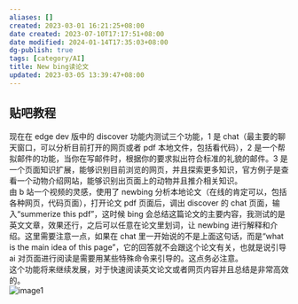 ```yaml
---
aliases: []
created: 2023-03-01 16:21:25+08:00
date created: 2023-07-10T17:17:51+08:00
date modified: 2024-01-14T17:35:03+08:00
dg-publish: true
tags: [category/AI]
title: New bing读论文
updated: 2023-03-05 13:39:47+08:00
---
```


## 贴吧教程
现在在 edge dev 版中的 discover 功能内测试三个功能，1 是 chat（最主要的聊天窗口，可以分析目前打开的网页或者 pdf 本地文件，包括看代码），2 是一个帮拟邮件的功能，当你在写邮件时，根据你的要求拟出符合标准的礼貌的邮件。3 是一个页面知识扩展，能够识别目前浏览的网页，并且探索更多知识，官方例子是查看一个动物介绍网站，能够识别出页面上的动物并且推介相关知识。  
由 b 站一个视频的灵感，使用了 newbing 分析本地论文（在线的肯定可以，包括各种网页，代码页面），打开论文 pdf 页面后，调出 discover 的 chat 页面，输入“summerize this pdf”，这时候 bing 会总结这篇论文的主要内容，我测试的是英文文章，效果还行，之后可以任意在论文里划词，让 newbing 进行解释和介绍。这里需要注意一点，如果在 chat 里一开始说的不是上面这句话，而是“what is the main idea of this page”，它的回答就不会跟这个论文有关，也就是说引导 ai 对页面进行阅读是需要用某些特殊命令来引导的。这点务必注意。  
这个功能将来继续发展，对于快速阅读英文论文或者网页内容并且总结是非常高效的。  
![image1](/img/user/resources/attachments/image1-1.jpg)